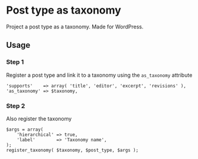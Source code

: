 Post type as taxonomy
=====================

Project a post type as a taxonomy. Made for WordPress.

## Usage

### Step 1
Register a post type and link it to a taxonomy using the ```as_taxonomy``` attribute
	
	'supports'    => array( 'title', 'editor', 'excerpt', 'revisions' ),
	'as_taxonomy' => $taxonomy,

### Step 2
Also register the taxonomy

	$args = array(
		'hierarchical' => true,
		'label'        => 'Taxonomy name',
	);
	register_taxonomy( $taxonomy, $post_type, $args );
